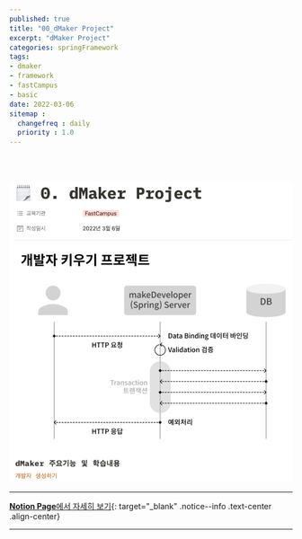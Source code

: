 ```yaml
---
published: true
title: "00_dMaker Project"
excerpt: "dMaker Project"
categories: springFramework
tags: 
- dmaker
- framework
- fastCampus
- basic
date: 2022-03-06
sitemap :
  changefreq : daily
  priority : 1.0
---
```

<br/>
<br/>

![2022-03-06-001_01](/assets/dmaker/2022-03-06-001_01.png)
  
---
[**Notion Page**에서 자세히 보기](https://pine-juice-8ba.notion.site/0-dMaker-Project-ac2a22b515404018a123e76f3d11fdee){: target="_blank" .notice--info .text-center .align-center}

---
